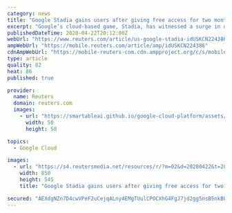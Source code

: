 ```yaml
---
category: news
title: "Google Stadia gains users after giving free access for two months"
excerpt: "Google’s cloud-based game, Stadia, has witnessed a surge in users after the tech giant gifted two months of free access to its premium version for gamers sheltering at home to curb the spread of the coronavirus."
publishedDateTime: 2020-04-22T20:12:00Z
webUrl: "https://www.reuters.com/article/us-google-stadia-idUSKCN224386"
ampWebUrl: "https://mobile.reuters.com/article/amp/idUSKCN224386"
cdnAmpWebUrl: "https://mobile-reuters-com.cdn.ampproject.org/c/s/mobile.reuters.com/article/amp/idUSKCN224386"
type: article
quality: 82
heat: 86
published: true

provider:
  name: Reuters
  domain: reuters.com
  images:
    - url: "https://smartableai.github.io/google-cloud-platform/assets/images/organizations/reuters.com-50x50.jpg"
      width: 50
      height: 50

topics:
  - Google Cloud

images:
  - url: "https://s4.reutersmedia.net/resources/r/?m=02&d=20200422&t=2&i=1516080494&w=&fh=545px&fw=&ll=&pl=&sq=&r=LYNXNPEG3L24Y"
    width: 850
    height: 545
    title: "Google Stadia gains users after giving free access for two months"

secured: "AEXdgNZn7D4cwVPeF2uCejqALny4EMgTUulCPOCXhG4FgJ7jd2gg5nsB5nkB03FCp8Pdd31f76ZH/3o5DbW7EYrAdoEFwTaAv0bzdiqSeTNN1PLro9CgD4jQtN2bkcatI4Dv+1YbKS2BS+isoasKxngKsD9I3Hv6uV0YKuGFA0/WvVfokEGY8dNRHgtl1JJv3dHm3/+KhlMjsJ3qt/iorMqEVbLBGNKdpBFeJ9gKH+03RPav5Zxv+8wmHmjb3C3x1nQjJ14A3IxRMMHYzwWCpalC2pFi3BVonlI3hYQrMk3NJ/lj+T2KQbYMNtI6v7Pg5vHy6XfUXxO4x8ZtWICUhreOn8jhMYOVn8rOD6tbGQO6eUeXGkt16oZoyX7sKVMayPdugPNdxvOipsbv+k7xFoYerwOm1AFixjGWBsKRFVkLZ1QZCE1ELbCqJaP2OxdYky+LaCIGj48oZBZ+qMKnXPhVhofOnqnuCiOHI3i/uAI=;J7P5Ul/+qiNEIj9k0Ycx2w=="
---
```


